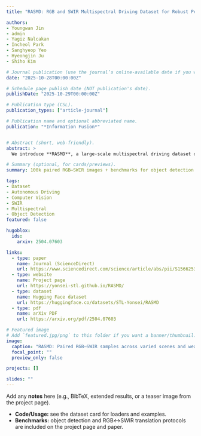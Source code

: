 ```yaml
---
title: "RASMD: RGB and SWIR Multispectral Driving Dataset for Robust Perception in Adverse Conditions"

authors:
- Youngwan Jin
- admin
- Yagiz Nalcakan
- Incheol Park
- Sanghyeop Yeo
- Hyeongjin Ju
- Shiho Kim

# Journal publication (use the journal’s online-available date if you want; below is a safe placeholder).
date: "2025-10-28T00:00:00Z"

# Schedule page publish date (NOT publication's date).
publishDate: "2025-10-29T00:00:00Z"

# Publication type (CSL).
publication_types: ["article-journal"]

# Publication name and optional abbreviated name.
publication: "*Information Fusion*"


# Abstract (short, web-friendly).
abstract: >
  We introduce **RASMD**, a large-scale multispectral driving dataset of **100,000** synchronized and pixel-aligned **RGB–SWIR** image pairs captured across diverse locations, lighting, and adverse weather (fog, rain, snow, glare, high contrast). RASMD includes benchmarks for **object detection** and **RGB↔SWIR translation**, showing that combining RGB and SWIR improves perception under challenging conditions.

# Summary (optional, for cards/previews).
summary: 100k paired RGB–SWIR images + benchmarks for object detection and RGB↔SWIR translation; improves robustness in adverse conditions.

tags:
- Dataset
- Autonomous Driving
- Computer Vision
- SWIR
- Multispectral
- Object Detection
featured: false

hugoblox:
  ids:
    arxiv: 2504.07603

links:
  - type: paper
    name: Journal (ScienceDirect)
    url: https://www.sciencedirect.com/science/article/abs/pii/S1566253525009340
  - type: website
    name: Project page
    url: https://yonsei-stl.github.io/RASMD/
  - type: dataset
    name: Hugging Face dataset
    url: https://huggingface.co/datasets/STL-Yonsei/RASMD
  - type: pdf
    name: arXiv PDF
    url: https://arxiv.org/pdf/2504.07603

# Featured image
# Add `featured.jpg/png` to this folder if you want a banner/thumbnail.
image:
  caption: "RASMD: Paired RGB–SWIR samples across varied scenes and weather (see project page)."
  focal_point: ""
  preview_only: false

projects: []

slides: ""
---
```


Add any **notes** here (e.g., BibTeX, extended results, or a teaser image from the project page).

- **Code/Usage:** see the dataset card for loaders and examples.  
- **Benchmarks:** object detection and RGB↔SWIR translation protocols are included on the project page and paper.
